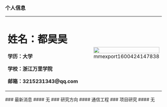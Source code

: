 ### 个人信息
<table border="0">
  <tr>
    <td width="75%">
      <h1>姓名：都昊昊</h1>
      <p><b>学历：大学</b></p>
      <p><b>学校：浙江万里学院</b></p>
      <p><b>邮箱：3215231343@qq.com</b></p>
    </td>
    <td width="25%">
      <img src="/zhengjianzhao.jpg" width="100%">  mmexport1600424147838
    </td>
  </tr>
</table>
### 最新消息
#### 无
### 研究方向
#### 通信工程
### 项目研究
#### 无
